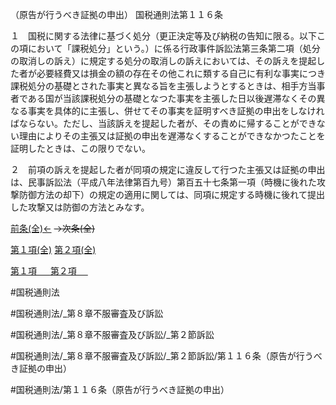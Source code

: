 （原告が行うべき証拠の申出）
国税通則法第１１６条

１　国税に関する法律に基づく処分（更正決定等及び納税の告知に限る。以下この項において「課税処分」という。）に係る行政事件訴訟法第三条第二項（処分の取消しの訴え）に規定する処分の取消しの訴えにおいては、その訴えを提起した者が必要経費又は損金の額の存在その他これに類する自己に有利な事実につき課税処分の基礎とされた事実と異なる旨を主張しようとするときは、相手方当事者である国が当該課税処分の基礎となつた事実を主張した日以後遅滞なくその異なる事実を具体的に主張し、併せてその事実を証明すべき証拠の申出をしなければならない。ただし、当該訴えを提起した者が、その責めに帰することができない理由によりその主張又は証拠の申出を遅滞なくすることができなかつたことを証明したときは、この限りでない。

２　前項の訴えを提起した者が同項の規定に違反して行つた主張又は証拠の申出は、民事訴訟法（平成八年法律第百九号）第百五十七条第一項（時機に後れた攻撃防御方法の却下）の規定の適用に関しては、同項に規定する時機に後れて提出した攻撃又は防御の方法とみなす。

[前条(全)←](国税通則法＿＿＿＿＿第１１５条_.md)  ~~→次条(全)~~

[第１項(全)](国税通則法＿＿＿＿＿第１１６条第１項_.md)  [第２項(全)](国税通則法＿＿＿＿＿第１１６条第２項_.md)  

[第１項 　 ](国税通則法＿＿＿＿＿第１１６条第１項.md)  [第２項 　 ](国税通則法＿＿＿＿＿第１１６条第２項.md)  

#国税通則法

#国税通則法/_第８章不服審査及び訴訟

#国税通則法/_第８章不服審査及び訴訟/_第２節訴訟

#国税通則法/_第８章不服審査及び訴訟/_第２節訴訟/第１１６条（原告が行うべき証拠の申出）

#国税通則法/第１１６条（原告が行うべき証拠の申出）


